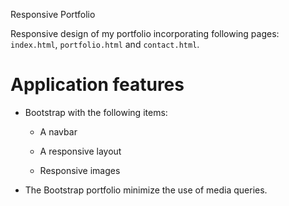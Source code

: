  Responsive Portfolio

Responsive design of my portfolio incorporating following pages: `index.html`, `portfolio.html` and `contact.html`.


# Application features

* Bootstrap with the following items:

   * A navbar

   * A responsive layout

   * Responsive images

* The Bootstrap portfolio minimize the use of media queries.

